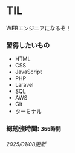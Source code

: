 # TIL
WEBエンジニアになるぞ！

### 習得したいもの
- HTML
- CSS
- JavaScript
- PHP
- Laravel
- SQL
- AWS
- Git
- ターミナル

### 総勉強時間: `366時間`
###### 2025/01/08更新
